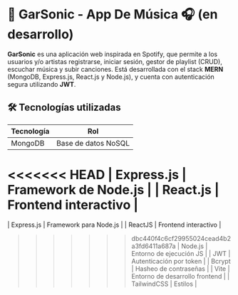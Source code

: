 # 🎵 GarSonic - App De Música 🎧 (en desarrollo)

**GarSonic** es una aplicación web inspirada en Spotify, que permite a los usuarios y/o artistas registrarse, iniciar sesión, gestor de playlist (CRUD), escuchar música y subir canciones. Está desarrollada con el stack **MERN** (MongoDB, Express.js, React.js y Node.js), y cuenta con autenticación segura utilizando **JWT**.

## 🛠️ Tecnologías utilizadas

| Tecnología | Rol |
|------------|------|
| MongoDB    | Base de datos NoSQL |
<<<<<<< HEAD
| Express.js | Framework de Node.js |
| React.js   | Frontend interactivo |
=======
| Express.js | Framework para Node.js |
| ReactJS  | Frontend interactivo |
>>>>>>> dbc440f4c6cf29955024cead4b2a3fd6411a687a
| Node.js    | Entorno de ejecución JS |
| JWT        | Autenticación por token |
| Bcrypt     | Hasheo de contraseñas |
| Vite       | Entorno de desarrollo frontend |
| TailwindCSS | Estilos |
